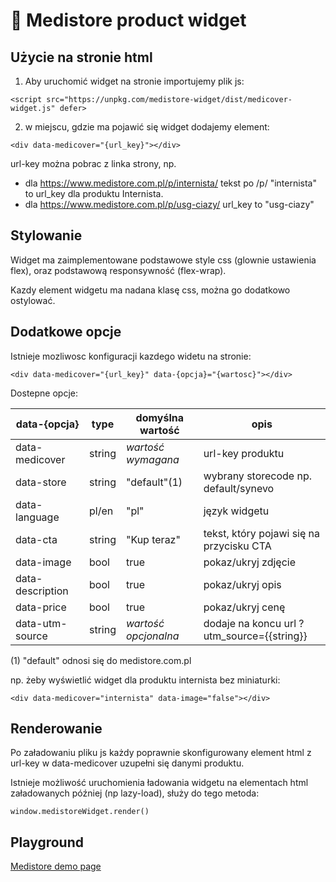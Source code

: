 # 🚀 Medistore product widget

## Użycie na stronie html

1. Aby uruchomić widget na stronie importujemy plik js:

```
<script src="https://unpkg.com/medistore-widget/dist/medicover-widget.js" defer>
```

2. w miejscu, gdzie ma pojawić się widget dodajemy element:

```
<div data-medicover="{url_key}"></div>
```

url-key można pobrac z linka strony, np. 
- dla https://www.medistore.com.pl/p/internista/ tekst po /p/ "internista" to url_key dla produktu Internista.
- dla https://www.medistore.com.pl/p/usg-ciazy/ url_key to "usg-ciazy"

## Stylowanie

Widget ma zaimplementowane podstawowe style css (glownie ustawienia flex), oraz podstawową responsywność (flex-wrap).

Kazdy element widgetu ma nadana klasę css, można go dodatkowo ostylować.

## Dodatkowe opcje

Istnieje mozliwosc konfiguracji kazdego widetu na stronie:

```
<div data-medicover="{url_key}" data-{opcja}="{wartosc}"></div>
```

Dostepne opcje:

|data-{opcja}|type|domyślna wartość|opis|
|---|---|---|---|
|data-medicover|string|*wartość wymagana*|url-key produktu|
|data-store|string|"default"(1)|wybrany storecode np. default/synevo|
|data-language|pl/en|"pl"|język widgetu|
|data-cta|string|"Kup teraz"|tekst, który pojawi się na przycisku CTA|
|data-image|bool|true|pokaz/ukryj zdjęcie|
|data-description|bool|true|pokaz/ukryj opis|
|data-price|bool|true|pokaz/ukryj cenę|
|data-utm-source|string|*wartość opcjonalna*|dodaje na koncu url ?utm_source={{string}}

(1) "default" odnosi się do medistore.com.pl


np. żeby wyświetlić widget dla produktu internista bez miniaturki:
```
<div data-medicover="internista" data-image="false"></div>
```

## Renderowanie

Po załadowaniu pliku js każdy poprawnie skonfigurowany element html z url-key w data-medicover uzupełni się danymi produktu.

Istnieje możliwość uruchomienia ładowania widgetu na elementach html załadowanych później (np lazy-load), służy do tego metoda:

```
window.medistoreWidget.render()
```

## Playground

[Medistore demo page](https://playcode.io/1005933)

